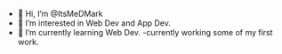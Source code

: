 - 👋 Hi, I’m @ItsMeDMark
- 👀 I’m interested in Web Dev and App Dev.
- 🌱 I’m currently learning Web Dev.
-currently working some of my first work.
  

<!---
ItsMeDMark is a ✨ special ✨ repository because its `README.md` (this file) appears on your GitHub profile.
You can click the Preview link to take a look at your changes.
--->
